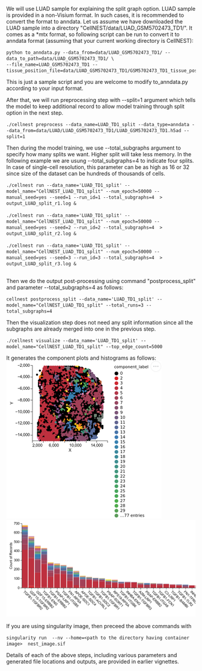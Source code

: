 We will use LUAD sample for explaining the split graph option. LUAD sample is provided in a non-Visium format. 
In such cases, it is recommended to convert the format to anndata. Let us assume we have downloaded the LUAD sample
into a directory "CellNEST/data/LUAD_GSM5702473_TD1/". It comes as a *mtx format, so following script can be run to convert it 
to anndata format (assuming that your current working directory is CellNEST):
```
python to_anndata.py --data_from=data/LUAD_GSM5702473_TD1/ --data_to_path=data/LUAD_GSM5702473_TD1/ \
--file_name=LUAD_GSM5702473_TD1 --tissue_position_file=data/LUAD_GSM5702473_TD1/GSM5702473_TD1_tissue_positions_list.csv
```
This is just a sample script and you are welcome to modify to_anndata.py according to your input format. 

After that, we will run preprocessing step with --split=1 argument which tells the model to keep additional record to allow 
model training through split option in the next step. 

```
./cellnest preprocess --data_name=LUAD_TD1_split --data_type=anndata --data_from=data/LUAD/LUAD_GSM5702473_TD1/LUAD_GSM5702473_TD1.h5ad --split=1 
```

Then during the model training, we use --total_subgraphs argument to specify how many splits we want. 
Higher split will take less memory. In the following example we are usung --total_subgraphs=4 to indicate four splits. 
In case of single-cell resolution, this parameter can be as high as 16 or 32 since size of the dataset 
can be hundreds of thousands of cells. 

```
./cellnest run --data_name='LUAD_TD1_split' --model_name="CellNEST_LUAD_TD1_split" --num_epoch=50000 --manual_seed=yes --seed=1 --run_id=1 --total_subgraphs=4  > output_LUAD_split_r1.log &

./cellnest run --data_name='LUAD_TD1_split' --model_name="CellNEST_LUAD_TD1_split" --num_epoch=50000 --manual_seed=yes --seed=2 --run_id=2 --total_subgraphs=4  > output_LUAD_split_r2.log &

./cellnest run --data_name='LUAD_TD1_split' --model_name="CellNEST_LUAD_TD1_split" --num_epoch=50000 --manual_seed=yes --seed=3 --run_id=3 --total_subgraphs=4  > output_LUAD_split_r3.log &
 
```

Then we do the output post-processing using command "postprocess_split" and parameter --total_subgraphs=4 as follows:
```
cellnest postprocess_split --data_name='LUAD_TD1_split' --model_name="CellNEST_LUAD_TD1_split" --total_runs=3 --total_subgraphs=4
```

Then the visualization step does not need any split information since all the subgraphs are already merged into one in the previous step. 
```
./cellnest visualize --data_name='LUAD_TD1_split' --model_name="CellNEST_LUAD_TD1_split" --top_edge_count=5000
```
It generates the component plots and histograms as follows:
![](../images/component_luad_split.png)
![](../images/histograms_luad_split.png)


If you are using singularity image, then preceed the above commands with 
```
singularity run  --nv --home=<path to the directory having container image>  nest_image.sif
```

Details of each of the above steps, including various parameters and generated file locations and outputs, are provided in earlier vignettes. 

